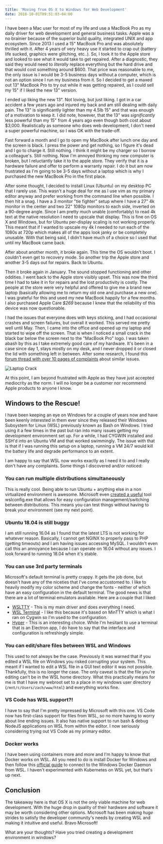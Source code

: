 ```yaml
---
title: 'Moving from OS X to Windows for Web Development'
date: 2018-10-01T09:51:03-04:00
---
```


I have been a Mac user for most of my life and use a MacBook Pro as my daily driver for web development and general business tasks. Apple was a no brainier because of the superior build quality, integrated UNIX and app ecosystem. Since 2013 I used a 15" MacBook Pro and was absolutely thrilled with it. After 4 years of very heavy use it started to crap out (battery life sucked, graphics were glitching, etc..). So, I took it to the Apple store and looked to see what it would take to get repaired. After a diagnostic, they said they would need to _literally_ replace everything but the hard drive and that would cost something around $600. That price was reasonable to me, the only issue is I would be 3-5 business days without a computer, which is not an option since I run my business from it. So I decided to get a maxed out 13" MacBook Pro to try out while it was getting repaired, as I could sell my 15" if I liked the new 13" version.

I ended up liking the new 13". Not loving, but just liking. I got in a car accident a few years ago and injured my back and am still dealing with daily pain. The 13" is significantly lighter than my 4.5lb 15" and that was enough of a motivation to keep it. I did note, however, that the 13" was _significantly_ less powerful than my 15" from 4 years ago even though both cost about $3,000. Realistically as someone who does web development, I don't need a super powerful machine, so I was OK with the trade-off.

Fast forward a month and I go to open my MacBook after lunch one day and the screen is black. I press the power and get nothing, so I figure it's dead and I go to charge it. Still nothing. I think it might be my charger so I borrow a colleague's. Still nothing. Now I'm annoyed thinking my new computer is broken, but I reluctantly take it to the apple store. They verify that it is a hardware failure and offer to perform a warranty repair. I do it but am now frustrated as I'm going to be 3-5 days without a laptop which is why I purchased the new MacBook Pro in the first place.

After some thought, I decided to install Linux (Ubuntu) on my desktop PC that I rarely use. This wasn't a huge deal for me as I use vim as my primary editor anyway and prefer working from the command line when possible. I then hit a snag. I have a 3 monitor "tie fighter" setup where I have a 27" 4k monitor in the center and two 22" 1080p monitors to each side, inverted on a 90-degree angle. Since I am pretty much unable (comfortably) to read 4k text at the native resolution I need to upscale that display. This is fine on OS X and Windows, but for Ubuntu per-display scaling is not working properly. This meant that if I wanted to upscale my 4k I needed to run each of the 1080s at 720p which makes all of the apps look janky or be completely unusable. With that being said, I didn't have much of a choice so I used that until my MacBook came back.

After about another month, it broke again. This time the OS wouldn't boot. I couldn't even get to recovery mode. So another trip the Apple store and another 3-5 days out for repairs. Back to Ubuntu.

Then it broke again in January. The sound stopped functioning and other oddities. I went back to the Apple store visibly upset. This was now the third time I had to take it in for repairs and the lost productivity is costly. The people at the store were very helpful and offered to give me a brand new laptop (basically allowing me to return my old one and purchase a new one). I was grateful for this and used my new MacBook happily for a few months. I also purchased Apple Care _$269_ because I knew that the reliability of this device was now questionable.

I had the issues that everyone does with keys sticking, and I had occasional crashes and screen failures, but overall it worked. This served me pretty well until May. Then, I came into the office and opened up my laptop and started to wipe off the screen. That is when I noticed a small crack in the black bar below the screen next to the "MacBook Pro" logo. I was taken abash by this as I take extremely good care of my hardware. It's been in a case since day 1, stays mostly on my desk, and I never dropped it or closed the lid with something left in between. After some research, I found this <a href="https://discussions.apple.com/thread/7995345" target="_blank" rel="noopener">forum thread with over 10 pages of complaints</a> about similar issues.

![Laptop Crack](/images/laptop-crack.jpg)

At this point, I am beyond frustrated with Apple as they have just accepted mediocrity as the norm. I will no longer be a customer nor recommend Apple products to anyone I know.

## Windows to the Rescue!

I have been keeping an eye on Windows for a couple of years now and have been keenly interested in them ever since they released their Windows Subsystem for Linux (WSL) previously known as Bash on Windows. I tried using it a few times in the past but ran into many issues getting my development environment set up. For a while, I had CYGWIN installed and SSH'd into an Ubuntu VM and that worked swimmingly. The issue with that is that if I was running this setup on a laptop, running a VM 24/7 would kill the battery life and degrade performance to an extent.

I am happy to say that WSL now works exactly as I need it to and I really don't have any complaints. Some things I discovered and/or noticed:

### You can run multiple distributions simultaneously

This is really cool. Being able to run Ubuntu + anything else in a non virtualized environment is awesome. Microsoft even [created a useful](https://docs.microsoft.com/en-us/windows/wsl/wsl-config) tool wslconfig.exe that allows for easy configuration management/switching between distributions. This means you can test things without having to break your environment (see my next point).

### Ubuntu 18.04 is still buggy

I am still running 16.04 as I found that the latest LTS is not working for whatever reason. Basically, I cannot get NGINX to properly pass to PHP (getting timeouts) and I am having issues accessing MySQL. I wouldn't even call this an annoyance because I can operate on 16.04 without any issues. I look forward to running 18.04 when it's stable.

### You can use 3rd party terminals

Microsoft's default terminal is pretty crappy. It gets the job done, but doesn't have any of the niceties that I've come accustomed to. I like to heavily modify my color scheme and change the fonts - neither of which have an easy configuration in the default terminal. The good news is that there are a lot of terminal emulators available. Here are a couple that I liked:

- [WSLTTY](https://github.com/mintty/wsltty) - This is my main driver and does everything I need.
- [WSL Terminal](https://github.com/goreliu/wsl-terminal) - I like this because it's based on MinTTY which is what I ran on Cygwin so I'm used to the configuration.
- [Hyper](https://hyper.is/) - This is an interesting choice. While I'm hesitant to use a terminal that is an Electron app, I do have to say that the interface and configuration is refreshingly simple.

### You can edit/share files between WSL and Windows

This used to not always be the case. Previously it was warned that if you edited a WSL file on Windows you risked corrupting your system. This meant if I wanted to edit a WSL file in a GUI text editor it was not possible. Thankfully, this is no longer the case. The only caveat is that the file you're editing can't be in the WSL home directory. What this practically means for me is that I have my webroot set to a place in my windows user directory (`/mnt/c/Users/zach/www/html`) and everything works fine.

### VS Code has WSL support?!

I have to say that I'm pretty impressed by Microsoft with this one. VS Code now has first-class support for files from WSL, so no more having to worry about line ending issues. It also has native support to run bash & debug NodeJS applications on WSL from within the editor. I now seriously considering trying out VS Code as my primary editor.

### Docker works

I have been using containers more and more and I'm happy to know that Docker works on WSL. All you need to do is install Docker for Windows and then follow this [official guide](https://blogs.msdn.microsoft.com/commandline/2017/12/08/cross-post-wsl-interoperability-with-docker/) to connect to the Windows Docker Daemon from WSL. I haven't experimented with Kubernetes on WSL yet, but that's up next.

## Conclusion

The takeaway here is that OS X is not the only viable machine for web development. With the huge drop in quality of their hardware and software it may be worth considering other options. Microsoft has been making _huge_ strides to satisfy the developer community's needs by creating WSL and making it intuitive and useful. Bravo Microsoft!

What are your thoughts? Have you tried creating a development environment in windows?
